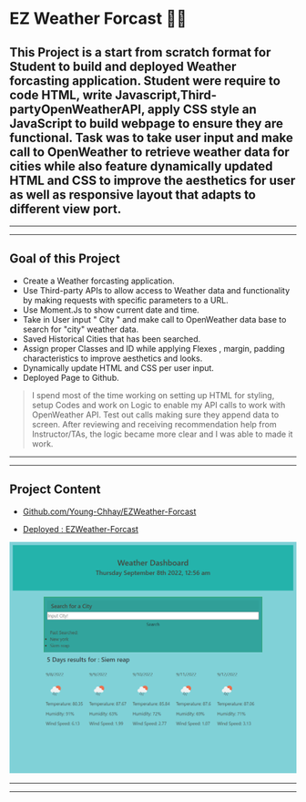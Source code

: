 # EZ Weather Forcast 🌟🌌
## This Project is a start from scratch format for Student to build and deployed Weather forcasting application. Student were require to code HTML, write Javascript,Third-partyOpenWeatherAPI, apply CSS style an JavaScript to build webpage to ensure they are functional. Task was to take user input and make call to OpenWeather to retrieve weather data for cities while also feature dynamically updated HTML and CSS to improve the aesthetics for user as well as responsive layout that adapts to different view port.
---
___
## Goal of this Project 
* Create a Weather forcasting application. 
* Use Third-party APIs to allow access to Weather data and functionality by making requests with specific parameters to a URL.
* Use Moment.Js to show current date and time. 
* Take in User input " City " and make call to OpenWeather data base to search for "city" weather data.
* Saved Historical Cities that has been searched. 
* Assign proper Classes and ID while applying Flexes , margin, padding  characteristics to improve aesthetics and looks.  
* Dynamically update HTML and CSS per user input. 
* Deployed Page to Github. 
> I spend most of the time working on setting up HTML for styling, setup Codes and work on Logic to enable my API calls to work with OpenWeather API. Test out calls making sure they append data to screen. After reviewing and receiving recommendation help from Instructor/TAs, the logic became more clear and I was able to made it work. 
---
___

## Project Content

* [Github.com/Young-Chhay/EZWeather-Forcast](https://github.com/Young-Chhay/Young-Challenge-4 "Young's Github Page")

* [Deployed : EZWeather-Forcast](https://young-chhay.github.io/Young-Challenge-4/ "Challenge-4's Webpage")

![EZWeather-Demo](./asset/pics/Young-WeatherApp.png)

---
___
